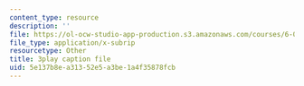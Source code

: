 ```yaml
---
content_type: resource
description: ''
file: https://ol-ocw-studio-app-production.s3.amazonaws.com/courses/6-02-introduction-to-eecs-ii-digital-communication-systems-fall-2012/5e137b8ea31352e5a3be1a4f35878fcb_gF9Q0wNGENc.vtt
file_type: application/x-subrip
resourcetype: Other
title: 3play caption file
uid: 5e137b8e-a313-52e5-a3be-1a4f35878fcb
---
```

